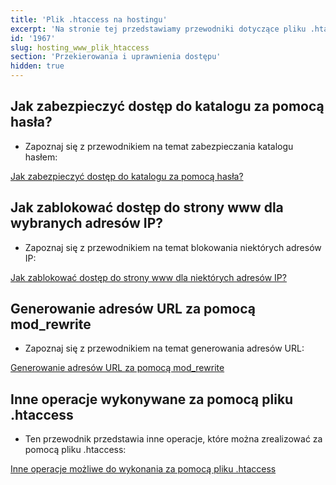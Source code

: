 ```yaml
---
title: 'Plik .htaccess na hostingu'
excerpt: 'Na stronie tej przedstawiamy przewodniki dotyczące pliku .htaccess.'
id: '1967'
slug: hosting_www_plik_htaccess
section: 'Przekierowania i uprawnienia dostępu'
hidden: true
---
```


## Jak zabezpieczyć dostęp do katalogu za pomocą hasła?

- Zapoznaj się z przewodnikiem na temat zabezpieczania katalogu hasłem:

[Jak zabezpieczyć dostęp do katalogu za pomocą hasła?](https://www.ovh.pl/g1968.hosting_www_htaccess_-_jak_zabezpieczyc_dostep_do_katalogu_za_pomoca_hasla)



## Jak zablokować dostęp do strony www dla wybranych adresów IP?

- Zapoznaj się z przewodnikiem na temat blokowania niektórych adresów IP:

[Jak zablokować dostęp do strony www dla niektórych adresów IP?](https://www.ovh.pl/g1970.hosting_www_htaccess_-_jak_zablokowac_dostep_do_strony_www_dla_niektorych_ip)



## Generowanie adresów URL za pomocą mod_rewrite

- Zapoznaj się z przewodnikiem na temat generowania adresów URL:

[Generowanie adresów URL za pomocą mod_rewrite](https://www.ovh.pl/g1971.hosting_www_htaccess_-_generowanie_adresow_za_pomoca_mod_rewrite)



## Inne operacje wykonywane za pomocą pliku .htaccess

- Ten przewodnik przedstawia inne operacje, które można zrealizować za pomocą pliku .htaccess:

[Inne operacje możliwe do wykonania za pomocą pliku .htaccess](https://www.ovh.pl/g1972.hosting_www_htaccess_-_inne_operacje)


